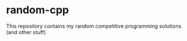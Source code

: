 # random-cpp
This repository contains my random competitive programming solutions (and other stuff) 
